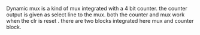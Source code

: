 Dynamic mux is a kind of mux integrated with a 4 bit counter. the counter output is given as select line to the mux.
both the counter and mux work when the clr is reset .
there are two blocks integrated here mux and counter block.
